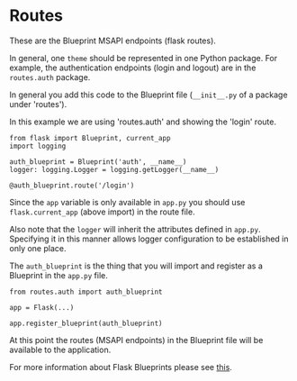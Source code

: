 # Routes

These are the Blueprint MSAPI endpoints (flask routes).

In general, one `theme` should be represented in one Python package.
For example, the authentication endpoints (login and logout) are in the `routes.auth`
package.

In general you add this code to the Blueprint file (`__init__.py` of a package under 'routes').

In this example we are using 'routes.auth' and showing the 'login' route.
```flask
from flask import Blueprint, current_app
import logging

auth_blueprint = Blueprint('auth', __name__)
logger: logging.Logger = logging.getLogger(__name__)

@auth_blueprint.route('/login')
```

Since the `app` variable is only available in `app.py` you should use `flask.current_app` (above import) in the route file.

Also note that the `logger` will inherit the attributes defined in `app.py`.
Specifying it in this manner allows logger configuration to be established in only one place.

The `auth_blueprint` is the thing that you will import and register as a Blueprint in the `app.py` file.
```flask
from routes.auth import auth_blueprint

app = Flask(...)

app.register_blueprint(auth_blueprint)
```

At this point the routes (MSAPI endpoints) in the Blueprint file will be available
to the application.

For more information about Flask Blueprints please see [this](https://exploreflask.com/en/latest/blueprints.html).

